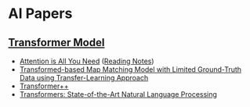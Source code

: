 # AI Papers

## [Transformer Model](./transformer%20model/)

* [Attention is All You Need](./transformer%20model/Attention%20is%20All%20You%20Need.pdf) ([Reading Notes](../reading%20notes/papers/Attention%20is%20All%20You%20Need.md))
* [Transformed-based Map Matching Model with Limited Ground-Truth Data using Transfer-Learning Approach](./transformer%20model/Transformer-based%20Map%20Matching%20Model%20with%20Limited%20Ground-Truth%20Data%20using%20Transfer-Learning%20Approach.pdf)
* [Transformer++](./transformer%20model/Transformer++.pdf)
* [Transformers: State-of-the-Art Natural Language Processing](./transformer%20model/Transformers%20State-of-the-Art%20Natural%20Language%20Processing.pdf)